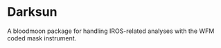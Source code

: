 # Darksun
A bloodmoon package for handling IROS-related analyses with the WFM coded mask instrument.
